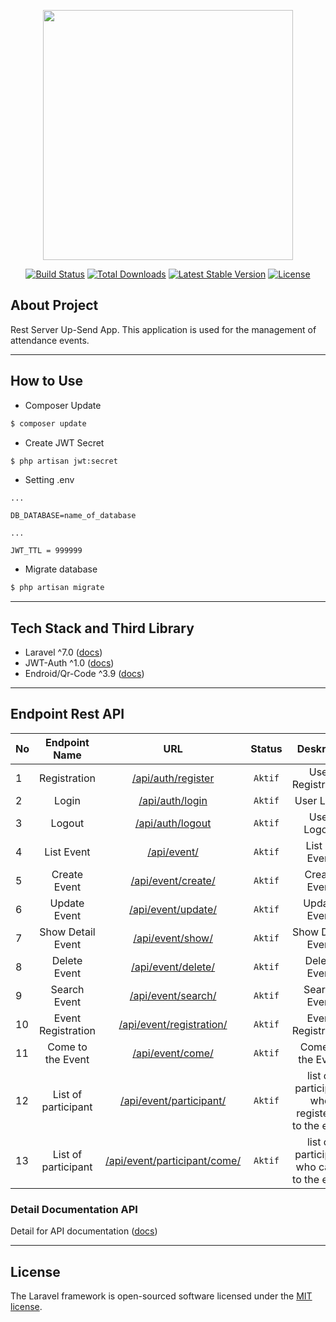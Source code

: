 <p align="center"><a href="https://laravel.com" target="_blank"><img src="https://raw.githubusercontent.com/laravel/art/master/logo-lockup/5%20SVG/2%20CMYK/1%20Full%20Color/laravel-logolockup-cmyk-red.svg" width="400"></a></p>

<p align="center">
<a href="https://travis-ci.org/laravel/framework"><img src="https://travis-ci.org/laravel/framework.svg" alt="Build Status"></a>
<a href="https://packagist.org/packages/laravel/framework"><img src="https://poser.pugx.org/laravel/framework/d/total.svg" alt="Total Downloads"></a>
<a href="https://packagist.org/packages/laravel/framework"><img src="https://poser.pugx.org/laravel/framework/v/stable.svg" alt="Latest Stable Version"></a>
<a href="https://packagist.org/packages/laravel/framework"><img src="https://poser.pugx.org/laravel/framework/license.svg" alt="License"></a>
</p>

## About Project
Rest Server Up-Send App. This application is used for the management of attendance events.

---

## How to Use

- Composer Update
``` bash
$ composer update
```
- Create JWT Secret
``` bash
$ php artisan jwt:secret
```
- Setting .env
``` .env
...

DB_DATABASE=name_of_database

...

JWT_TTL = 999999
```
- Migrate database
``` bash
$ php artisan migrate
```
---

## Tech Stack and Third Library
- Laravel ^7.0 ([docs](https://laravel.com/))
- JWT-Auth ^1.0 ([docs](https://jwt-auth.readthedocs.io/en/develop/))
- Endroid/Qr-Code ^3.9 ([docs](https://github.com/endroid/qr-code))

---

## Endpoint Rest API

|  No  | Endpoint Name   |    URL    | Status  | Deskripsi | `Token` |
| ---- |:---------------:|:---------:|:-------:|:---------:|:------:|
|  1   | Registration | [/api/auth/register](http://127.0.0.1:8000/api/auth/register) | `Aktif` | User Registration | - |
|  2   | Login | [/api/auth/login](http://127.0.0.1:8000/api/auth/login) | `Aktif` | User Login | - |
|  3   | Logout | [/api/auth/logout](http://127.0.0.1:8000/api/auth/logout) | `Aktif` | User Logout | - |
|  4   | List Event | [/api/event/](http://127.0.0.1:8000/api/event/) | `Aktif` | List of Event | `jwt` |
|  5   | Create Event | [/api/event/create/](http://127.0.0.1:8000/api/event/create) | `Aktif` | Create Event | `jwt` |
|  6   | Update Event | [/api/event/update/](http://127.0.0.1:8000/api/event/update) | `Aktif` | Update Event | `jwt` |
|  7   | Show Detail Event | [/api/event/show/](http://127.0.0.1:8000/api/event/show) | `Aktif` | Show Detail Event | `jwt` |
|  8   | Delete Event | [/api/event/delete/](http://127.0.0.1:8000/api/event/delete) | `Aktif` | Delete Event | `jwt` |
|  9   | Search Event | [/api/event/search/](http://127.0.0.1:8000/api/event/search) | `Aktif` | Search Event | `jwt` |
|  10   | Event Registration | [/api/event/registration/](http://127.0.0.1:8000/api/event/registration) | `Aktif` | Event Registration | `jwt` |
|  11   | Come to the Event | [/api/event/come/](http://127.0.0.1:8000/api/event/come) | `Aktif` | Come to the Event | `jwt` |
|  12   | List of participant | [/api/event/participant/](http://127.0.0.1:8000/api/event/participant/) | `Aktif` | list of participant who registered to the event | `jwt` |
|  13   | List of participant | [/api/event/participant/come/](http://127.0.0.1:8000/api/event/participant/come/) | `Aktif` | list of participant who came to the event | `jwt` |

### Detail Documentation API
Detail for API documentation ([docs](https://documenter.getpostman.com/view/10024570/TVspmqBb))

---

## License

The Laravel framework is open-sourced software licensed under the [MIT license](https://opensource.org/licenses/MIT).
